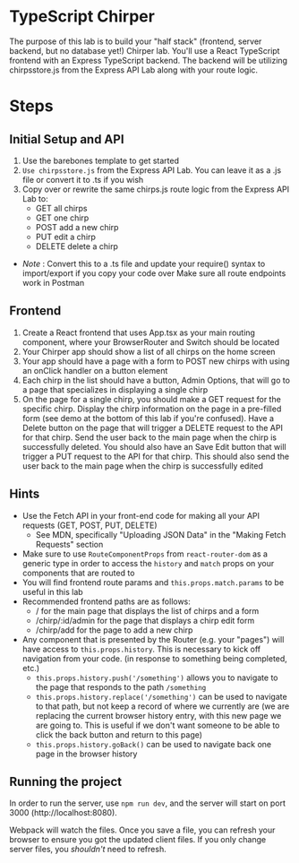 # TypeScript Chirper
The purpose of this lab is to build your "half stack" (frontend, server backend, but no database yet!) Chirper lab. You'll use a React TypeScript frontend with an Express TypeScript backend. The backend will be utilizing chirpsstore.js from the Express API Lab along with your route logic.

# Steps
## Initial Setup and API
1. Use the barebones template to get started
2. `Use chirpsstore.js` from the Express API Lab. You can leave it as a .js file or convert it to .ts if you wish
3. Copy over or rewrite the same chirps.js route logic from the Express API Lab to:
    * GET all chirps
    * GET one chirp
    * POST add a new chirp
    * PUT edit a chirp
    * DELETE delete a chirp
* _Note_ : Convert this to a .ts file and update your require() syntax to import/export if you copy your code over
Make sure all route endpoints work in Postman

## Frontend
1. Create a React frontend that uses App.tsx as your main routing component, where your BrowserRouter and Switch should be located
2. Your Chirper app should show a list of all chirps on the home screen
3. Your app should have a page with a form to POST new chirps with using an onClick handler on a button element
4. Each chirp in the list should have a button, Admin Options, that will go to a page that specializes in displaying a single chirp
5. On the page for a single chirp, you should make a GET request for the specific chirp. Display the chirp information on the page in a pre-filled form (see demo at the bottom of this lab if you're confused). Have a Delete button on the page that will trigger a DELETE request to the API for that chirp. Send the user back to the main page when the chirp is successfully deleted. You should also have an Save Edit button that will trigger a PUT request to the API for that chirp. This should also send the user back to the main page when the chirp is successfully edited
## Hints
* Use the Fetch API in your front-end code for making all your API requests (GET, POST, PUT, DELETE)
    * See MDN, specifically "Uploading JSON Data" in the "Making Fetch Requests" section
* Make sure to use `RouteComponentProps` from `react-router-dom` as a generic type in order to access the `history` and `match` props on your components that are routed to
* You will find frontend route params and `this.props.match.params` to be useful in this lab
* Recommended frontend paths are as follows:
    * / for the main page that displays the list of chirps and a form
    * /chirp/:id/admin for the page that displays a chirp edit form
    * /chirp/add for the page to add a new chirp
* Any component that is presented by the Router (e.g. your "pages") will have access to `this.props.history`. This is necessary to kick off navigation from your code. (in response to something being completed, etc.)
    * `this.props.history.push('/something')` allows you to navigate to the page that responds to the path `/something`
    * `this.props.history.replace('/something')` can be used to navigate to that path, but not keep a record of where we currently are (we are replacing the current browser history entry, with this new page we are going to. This is useful if we don't want someone to be able to click the back button and return to this page)
    * `this.props.history.goBack()` can be used to navigate back one page in the browser history

## Running the project
In order to run the server, use `npm run dev`, and the server will start on port 3000 (http://localhost:8080). 

Webpack will watch the files. Once you save a file, you can refresh your browser to ensure you got the updated client files. If you only change server files, you *shouldn't* need to refresh.
